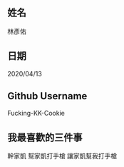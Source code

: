姓名
----
林彥佑

日期
----
2020/04/13

Github Username
---------------
Fucking-KK-Cookie

我最喜歡的三件事
---------------
幹家凱
幫家凱打手槍
讓家凱幫我打手槍


